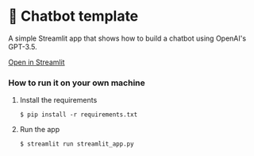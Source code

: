 # 💬 Chatbot template

A simple Streamlit app that shows how to build a chatbot using OpenAI's GPT-3.5.

[Open in Streamlit](https://on-boarding-mentor.streamlit.app/)

### How to run it on your own machine

1. Install the requirements

   ```
   $ pip install -r requirements.txt
   ```

2. Run the app

   ```
   $ streamlit run streamlit_app.py
   ```
